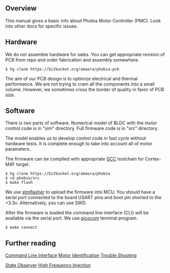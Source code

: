 ## Overview

This manual gives a basic info about Phobia Motor Controller (PMC). Look into
other docs for specific issues.

## Hardware

We do not assemble hardware for sales. You can get appropriate revision of PCB
from repo and order fabrication and assembly somewhere.

	$ hg clone https://bitbucket.org/amaora/phobia-pcb

The aim of our PCB design is to optimize electrical and thermal performance.
We are not trying to cram all the components into a small volume. However, we
sometimes cross the border of quality in favor of PCB size.

## Software

There is two parts of software. Numerical model of BLDC with the motor control
code is in "sim" directory. Full firmware code is in "src" directory.

The model enables us to develop control code in fast cycle without hardware
tests. It is complete enough to take into account all of motor parameters.

The firmware can be compiled with appropriate [GCC](https://gcc.gnu.org/)
toolchain for Cortex-M4F target.

	$ hg clone https://bitbucket.org/amaora/phobia
	$ cd phobia/src
	$ make flash

We use [stmflasher](https://bitbucket.org/amaora/stmflasher) to upload the
firmware into MCU. You should have a serial port connected to the board USART
pins and boot pin shorted to the +3.3v. Alternatively, you can use SWD.

After the firmware is loaded the command line interface (CLI) will be available
via the serial port. We use [picocom](https://github.com/npat-efault/picocom)
terminal program.

	$ make connect

## Further reading

[Command Line Interface](CLI.md)
[Motor Identification](MotorIdentification.md)
[Trouble Shooting](TroubleShooting.md)

[State Observer](StateObserver.md)
[High Frequency Injection](HFI.md)

